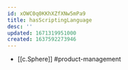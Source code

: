 ```yaml
---
id: xOWC0q0KKhXZfXNw5mPa9
title: hasScriptingLanguage
desc: ''
updated: 1671319951000
created: 1637592273946
---
```




- [[c.Sphere]] #product-management
